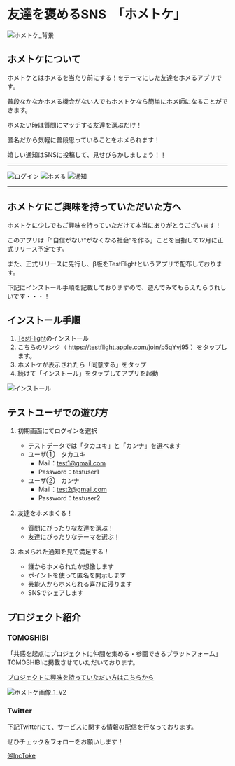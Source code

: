 # 友達を褒めるSNS　「ホメトケ」
 
![ホメトケ_背景](https://user-images.githubusercontent.com/42941654/68219690-be06d780-0029-11ea-8adb-0fd96fbaf92c.jpeg)

## ホメトケについて

ホメトケとはホメるを当たり前にする！をテーマにした友達をホメるアプリです。

普段なかなかホメる機会がない人でもホメトケなら簡単にホメ師になることができます。

ホメたい時は質問にマッチする友達を選ぶだけ！

匿名だから気軽に普段思っていることをホメられます！

嬉しい通知はSNSに投稿して、見せびらかしましょう！！  

***

![ログイン](https://user-images.githubusercontent.com/42941654/68700478-540da580-05c8-11ea-94dc-272a6835f79b.GIF)
![ホメる](https://user-images.githubusercontent.com/42941654/68700051-9e425700-05c7-11ea-8e94-b8623fd11d65.GIF)
![通知](https://user-images.githubusercontent.com/42941654/68700372-24f73400-05c8-11ea-8ac9-b205fbc8e466.GIF)

***

## ホメトケにご興味を持っていただいた方へ

ホメトケに少しでもご興味を持っていただけて本当にありがとうございます！

このアプリは「”自信がない”がなくなる社会”を作る」ことを目指して12月に正式リリース予定です。

また、正式リリースに先行し、β版をTestFlightというアプリで配布しております。

下記にインストール手順を記載しておりますので、遊んでみてもらえたらうれしいです・・・！


## インストール手順

1. [TestFlight](https://apps.apple.com/jp/app/testflight/id899247664)のインストール
2. こちらのリンク（ https://testflight.apple.com/join/p5qYvj95 ）をタップします。
3. ホメトケが表示されたら「同意する」をタップ
4. 続けて「インストール」をタップしてアプリを起動

![インストール](https://user-images.githubusercontent.com/42941654/68700615-8c14e880-05c8-11ea-805a-70eb2405a5ec.GIF)

## テストユーザでの遊び方
 
1. 初期画面にてログインを選択
    - テストデータでは「タカユキ」と「カンナ」を選べます
    - ユーザ①　タカユキ
      - Mail：test1@gmail.com
      - Password：testuser1
    - ユーザ②　カンナ
      - Mail：test2@gmail.com
      - Password：testuser2

2. 友達をホメまくる！
    - 質問にぴったりな友達を選ぶ！
    - 友達にぴったりなテーマを選ぶ！

3. ホメられた通知を見て満足する！
    - 誰からホメられたか想像します
    - ポイントを使って匿名を開示します
    - 芸能人からホメられる喜びに浸ります
    - SNSでシェアします
    
## プロジェクト紹介

### TOMOSHIBI

「共感を起点にプロジェクトに仲間を集める・参画できるプラットフォーム」TOMOSHIBIに掲載させていただいております。

[プロジェクトに興味を持っていただい方はこちらから](https://tomo-shibi.jp/tomoshibi/89/)

![ホメトケ画像_1_V2](https://user-images.githubusercontent.com/42941654/68290186-daa71c00-00ca-11ea-9e6d-c9487aaace75.jpg)


### Twitter

下記Twitterにて、サービスに関する情報の配信を行なっております。

ぜひチェック＆フォローをお願いします！
 
[@IncToke](https://twitter.com/IncToke)



